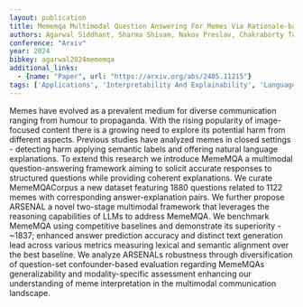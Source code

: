 ```yaml
---
layout: publication
title: Mememqa Multimodal Question Answering For Memes Via Rationale-based Inferencing
authors: Agarwal Siddhant, Sharma Shivam, Nakov Preslav, Chakraborty Tanmoy
conference: "Arxiv"
year: 2024
bibkey: agarwal2024mememqa
additional_links:
  - {name: "Paper", url: "https://arxiv.org/abs/2405.11215"}
tags: ['Applications', 'Interpretability And Explainability', 'Language Modeling', 'Multimodal Models', 'RAG', 'Security', 'Tools']
---
```

Memes have evolved as a prevalent medium for diverse communication ranging from humour to propaganda. With the rising popularity of image-focused content there is a growing need to explore its potential harm from different aspects. Previous studies have analyzed memes in closed settings - detecting harm applying semantic labels and offering natural language explanations. To extend this research we introduce MemeMQA a multimodal question-answering framework aiming to solicit accurate responses to structured questions while providing coherent explanations. We curate MemeMQACorpus a new dataset featuring 1880 questions related to 1122 memes with corresponding answer-explanation pairs. We further propose ARSENAL a novel two-stage multimodal framework that leverages the reasoning capabilities of LLMs to address MemeMQA. We benchmark MemeMQA using competitive baselines and demonstrate its superiority - ~1837; enhanced answer prediction accuracy and distinct text generation lead across various metrics measuring lexical and semantic alignment over the best baseline. We analyze ARSENALs robustness through diversification of question-set confounder-based evaluation regarding MemeMQAs generalizability and modality-specific assessment enhancing our understanding of meme interpretation in the multimodal communication landscape.
